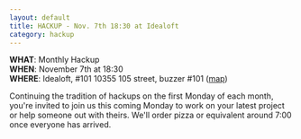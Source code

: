 ```yaml
---
layout: default
title: HACKUP - Nov. 7th 18:30 at Idealoft
category: hackup
---
```


**WHAT**: Monthly Hackup  
**WHEN**: November 7th at 18:30  
**WHERE**: Idealoft, #101 10355 105 street, buzzer #101 ([map](http://g.co/maps/djk8h))

Continuing the tradition of hackups on the first Monday of each month, you're invited to join us this coming Monday to work on your latest project or help someone out with theirs. We'll order pizza or equivalent around 7:00 once everyone has arrived.

